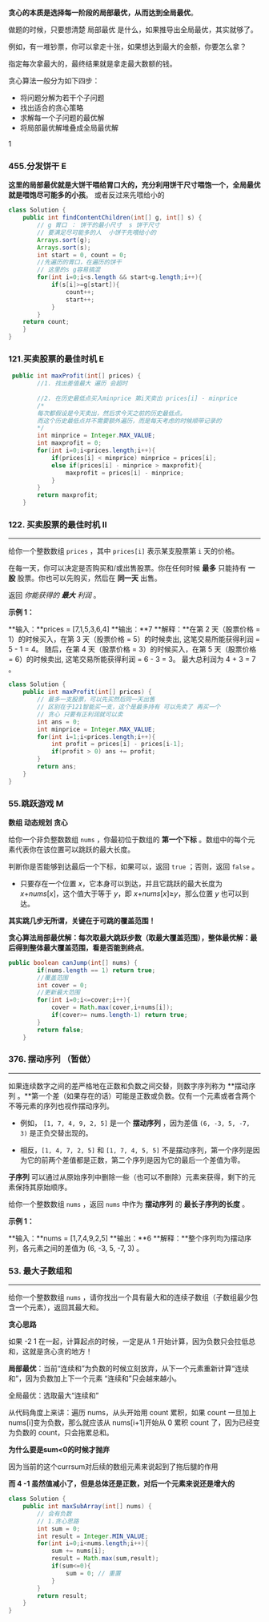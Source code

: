 **贪心的本质是选择每一阶段的局部最优，从而达到全局最优**。

做题的时候，只要想清楚 局部最优 是什么，如果推导出全局最优，其实就够了。

例如，有一堆钞票，你可以拿走十张，如果想达到最大的金额，你要怎么拿？

指定每次拿最大的，最终结果就是拿走最大数额的钱。

贪心算法一般分为如下四步：

- 将问题分解为若干个子问题
- 找出适合的贪心策略
- 求解每一个子问题的最优解
- 将局部最优解堆叠成全局最优解



1

### 455.分发饼干 E

**这里的局部最优就是大饼干喂给胃口大的，充分利用饼干尺寸喂饱一个，全局最优就是喂饱尽可能多的小孩**。   或者反过来先喂给小的

```java
class Solution {
    public int findContentChildren(int[] g, int[] s) {
        // g 胃口 ： 饼干的最小尺寸  s 饼干尺寸
        // 要满足尽可能多的人  小饼干先喂给小的
        Arrays.sort(g);
        Arrays.sort(s);
        int start = 0, count = 0;
        //先遍历的胃口，在遍历的饼干
        // 这里的s g容易搞混
        for(int i=0;i<s.length && start<g.length;i++){
            if(s[i]>=g[start]){
                count++;
                start++;
            }
        }
    return count;
    }
}
```



### 121.买卖股票的最佳时机 E

```java
 public int maxProfit(int[] prices) {
        //1. 找出差值最大 遍历 会超时
        
        //2. 在历史最低点买入minprice 第i天卖出 prices[i] - minprice
        /*
        每次都假设是今天卖出，然后求今天之前的历史最低点。
        而这个历史最低点并不需要额外遍历，而是每天考虑的时候顺带记录的
        */
        int minprice = Integer.MAX_VALUE;
        int maxprofit = 0;
        for(int i=0;i<prices.length;i++){
            if(prices[i] < minprice) minprice = prices[i];
            else if(prices[i] - minprice > maxprofit){
                maxprofit = prices[i] - minprice;
            }
        }
        return maxprofit;
    }
```



### 122\. 买卖股票的最佳时机 II
------------------

给你一个整数数组 `prices` ，其中 `prices[i]` 表示某支股票第 `i` 天的价格。

在每一天，你可以决定是否购买和/或出售股票。你在任何时候 **最多** 只能持有 **一股** 股票。你也可以先购买，然后在 **同一天** 出售。

返回 _你能获得的 **最大** 利润_ 。

**示例 1：**

**输入：**prices = \[7,1,5,3,6,4\]
**输出：**7
**解释：**在第 2 天（股票价格 = 1）的时候买入，在第 3 天（股票价格 = 5）的时候卖出, 这笔交易所能获得利润 = 5 - 1 = 4。
随后，在第 4 天（股票价格 = 3）的时候买入，在第 5 天（股票价格 = 6）的时候卖出, 这笔交易所能获得利润 = 6 - 3 = 3。
最大总利润为 4 + 3 = 7 。



```java
class Solution {
    public int maxProfit(int[] prices) {
        // 最多一支股票，可以先买然后同一天出售
        // 区别在于121智能买一支，这个是最多持有 可以先卖了 再买一个
        // 贪心 只要有正利润就可以卖
        int ans = 0;
        int minprice = Integer.MAX_VALUE;
        for(int i=1;i<prices.length;i++){
            int profit = prices[i] - prices[i-1];
            if(profit > 0) ans += profit;
        }
        return ans;
    }
}
```





### 55.跳跃游戏 M

**数组 动态规划 贪心**

给你一个非负整数数组 `nums` ，你最初位于数组的 **第一个下标** 。数组中的每个元素代表你在该位置可以跳跃的最大长度。

判断你是否能够到达最后一个下标，如果可以，返回 `true` ；否则，返回 `false` 。



- 只要存在一个位置 *x*，它本身可以到达，并且它跳跃的最大长度为 *x*+*nums*[*x*]，这个值大于等于 *y*，即 *x*+*nums*[*x*]≥*y*，那么位置 *y* 也可以到达。

**其实跳几步无所谓，关键在于可跳的覆盖范围！**

**贪心算法局部最优解：每次取最大跳跃步数（取最大覆盖范围），整体最优解：最后得到整体最大覆盖范围，看是否能到终点**。

```java
public boolean canJump(int[] nums) {
        if(nums.length == 1) return true;
        //覆盖范围
        int cover = 0;
        //更新最大范围
        for(int i=0;i<=cover;i++){
            cover = Math.max(cover,i+nums[i]);
            if(cover>= nums.length-1) return true;
        }
        return false;
    }
```









### 376. 摆动序列  （暂做）
----------

如果连续数字之间的差严格地在正数和负数之间交替，则数字序列称为 **摆动序列 。**第一个差（如果存在的话）可能是正数或负数。仅有一个元素或者含两个不等元素的序列也视作摆动序列。

*   例如， `[1, 7, 4, 9, 2, 5]` 是一个 **摆动序列** ，因为差值 `(6, -3, 5, -7, 3)` 是正负交替出现的。
    
*   相反，`[1, 4, 7, 2, 5]` 和 `[1, 7, 4, 5, 5]` 不是摆动序列，第一个序列是因为它的前两个差值都是正数，第二个序列是因为它的最后一个差值为零。

**子序列** 可以通过从原始序列中删除一些（也可以不删除）元素来获得，剩下的元素保持其原始顺序。

给你一个整数数组 `nums` ，返回 `nums` 中作为 **摆动序列** 的 **最长子序列的长度** 。

**示例 1：**

**输入：**nums = \[1,7,4,9,2,5\]
**输出：**6
**解释：**整个序列均为摆动序列，各元素之间的差值为 (6, -3, 5, -7, 3) 。







### 53\. 最大子数组和
-----------

给你一个整数数组 `nums` ，请你找出一个具有最大和的连续子数组（子数组最少包含一个元素），返回其最大和。



**贪心思路**

如果 -2 1 在一起，计算起点的时候，一定是从 1 开始计算，因为负数只会拉低总和，这就是贪心贪的地方！

**局部最优**：当前“连续和”为负数的时候立刻放弃，从下一个元素重新计算“连续和”，因为负数加上下一个元素 “连续和”只会越来越小。

全局最优：选取最大“连续和”

从代码角度上来讲：遍历 nums，从头开始用 count 累积，如果 count 一旦加上 nums[i]变为负数，那么就应该从 nums[i+1]开始从 0 累积 count 了，因为已经变为负数的 count，只会拖累总和。



**为什么要是sum<0的时候才抛弃**

因为当前的这个currsum对后续的数组元素来说起到了拖后腿的作用

**而 4 -1 虽然值减小了，但是总体还是正数，对后一个元素来说还是增大的**

```java
class Solution {
    public int maxSubArray(int[] nums) {
        // 会有负数
        // 1.贪心思路
        int sum = 0;
        int result = Integer.MIN_VALUE;
        for(int i=0;i<nums.length;i++){
            sum += nums[i];
            result = Math.max(sum,result);
            if(sum<=0){
                sum = 0; // 重置
            }
        }
        return result;
    }
}
```

